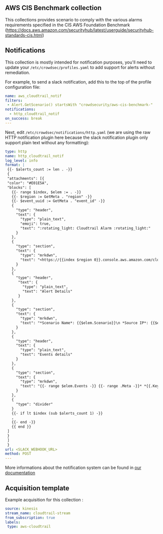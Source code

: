 ## AWS CIS Benchmark collection

This collections provides scenario to comply with the various alarms requirements specified in the CIS AWS Foundation Benchmark (https://docs.aws.amazon.com/securityhub/latest/userguide/securityhub-standards-cis.html)

## Notifications

This collection is mostly intended for notification purposes, you'll need to update your `/etc/crowdsec/profiles.yaml` to add support for alerts without remediation.

For example, to send a slack notification, add this to the top of the profile configuration file:
```yaml
name: aws_cloudtrail_notif
filters:
 - Alert.GetScenario() startsWith "crowdsecurity/aws-cis-benchmark-"
notifications:
  - http_cloudtrail_notif
on_success: break
---
```

Next, edit `/etc/crowdsec/notifications/http.yaml` (we are using the raw HTTP notification plugin here because the slack notification plugin only support plain text without any formatting):
```yaml
type: http
name: http_cloudtrail_notif
log_level: info
format: |
 {{- $alerts_count := len . -}}
 {
 "attachments": [{
 "color": "#E01E5A",
 "blocks": [
   {{- range $index, $elem := . -}}
   {{- $region := GetMeta . "region" -}}
   {{- $event_uuid := GetMeta . "event_id" -}}
   {
     "type": "header",
     "text": {
       "type": "plain_text",
       "emoji": true,
       "text": ":rotating_light: Cloudtrail Alarm :rotating_light:"
     }
   },
   {
     "type": "section",
     "text": {
       "type": "mrkdwn",
       "text": "<https://{{index $region 0}}.console.aws.amazon.com/cloudtrail/home?region={{index $region 0}}#/events/{{index $event_uuid 0}}|View the cloudtrail event in the AWS console>"
     }
   },
   {
     "type": "header",
      "text": {
        "type": "plain_text",
        "text": "Alert Details"
      }
   },
   {
     "type": "section",
     "text": {
       "type": "mrkdwn",
       "text": "*Scenario Name*: {{$elem.Scenario}}\n *Source IP*: {{$elem.Source.Value}}"
     }
   },
   {
     "type": "header",
     "text": {
       "type": "plain_text",
       "text": "Events details"
     }
   },
   {
     "type": "section",
     "text": {
       "type": "mrkdwn",
       "text": "{{- range $elem.Events -}} {{- range .Meta -}}* *{{.Key}}*: {{.Value}} \n {{end}} {{end}}"
     }
   },
   {
     "type": "divider"
   }
   {{- if lt $index (sub $alerts_count 1) -}}
   ,
   {{- end -}}
   {{ end }}
 ]
 }
 ]
 }
url: <SLACK_WEBHOOK_URL>
method: POST
---
```

More informations about the notification system can be found in [our documentation](https://docs.crowdsec.net/docs/next/notification_plugins/intro)

## Acquisition template

Example acquisition for this collection :

```yaml
source: kinesis
stream_name: cloudtrail-stream
from_subscription: true
labels:
 type: aws-cloudtrail
```